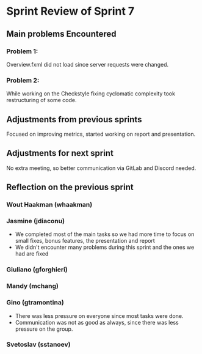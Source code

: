 # Sprint Review of Sprint 7

## Main problems  Encountered

### Problem 1:
Overview.fxml did not load since server requests were changed.
             
### Problem 2:
While working on the Checkstyle fixing cyclomatic complexity took restructuring of some code.
 
## Adjustments from previous sprints
Focused on improving metrics, started working on report and presentation.
             
## Adjustments for next sprint
No extra meeting, so better communication via GitLab and Discord needed.

## Reflection on the previous sprint

### Wout Haakman (whaakman)

### Jasmine (jdiaconu)
- We completed most of the main tasks so we had more time to focus on small fixes, bonus features, the presentation and report
- We didn't encounter many problems during this sprint and the ones we had are fixed

### Giuliano (gforghieri)

### Mandy (mchang)

### Gino (gtramontina)
- There was less pressure on everyone since most tasks were done.
- Communication was not as good as always, since there was less pressure on the group.

### Svetoslav (sstanoev)
